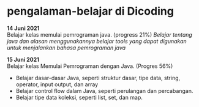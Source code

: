 # pengalaman-belajar di Dicoding

**14 Juni 2021**<br>
Belajar kelas memulai pemrograman java. (progress 21%)
*Belajar tentang java dan alasan menggunakannya*
*belajar tools yang dapat digunakan untuk menjalankan bahasa pemrograman java*

**15 Juni 2021**<br>
Belajar kelas Memulai Pemrograman dengan Java. (Progres 56%)
* Belajar dasar-dasar Java, seperti struktur dasar, tipe data, string, operator, input output, dan array
* Belajar control flow dalam Java, seperti perulangan dan percabangan.
* Belajar tipe data koleksi, seperti list, set, dan map.
